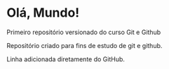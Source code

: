 # Olá, Mundo!
 Primeiro repositório versionado do curso Git e Github

Repositório criado para fins de estudo de git e github.

Linha adicionada diretamente do GitHub.
